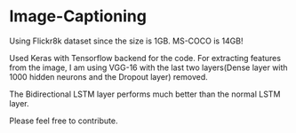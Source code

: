 # Image-Captioning

Using Flickr8k dataset since the size is 1GB. MS-COCO is 14GB!

Used Keras with Tensorflow backend for the code. For extracting features from the image, I am using VGG-16 with the last two layers(Dense layer with 1000 hidden neurons and the Dropout layer) removed. 

The Bidirectional LSTM layer performs much better than the normal LSTM layer.

Please feel free to contribute.
